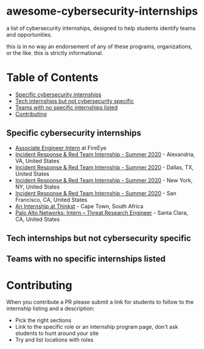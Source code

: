 # awesome-cybersecurity-internships
a list of cybersecurity internships, designed to help students identify teams and opportunities. 

this is in no way an endorsement of any of these programs, organizations, or the like. this is strictly informational. 

# Table of Contents
  * [Specific cybersecurity internships](#specific-cybersecurity-internships)
  * [Tech internships but not cybersecurity specific](#tech-internships-but-not-cybersecurity-specific)
  * [Teams with no specific internships listed](#teams-with-no-specific-internships-listed)
* [Contributing](#contributing)

## Specific cybersecurity internships

* [Associate Engineer Intern](https://jobs.smartrecruiters.com/FireEyeInc1/743999691309770) at FireEye
* [Incident Response & Red Team Internship - Summer 2020](https://jobs.smartrecruiters.com/FireEyeInc1/743999695063072) - Alexandria, VA, United States
* [Incident Response & Red Team Internship - Summer 2020](https://jobs.smartrecruiters.com/FireEyeInc1/743999695064547) - Dallas, TX, United States
* [Incident Response & Red Team Internship - Summer 2020](https://jobs.smartrecruiters.com/FireEyeInc1/743999695063345) - New York, NY, United States
* [Incident Response & Red Team Internship - Summer 2020](https://jobs.smartrecruiters.com/FireEyeInc1/743999695065765) - San Francisco, CA, United States
* [An Internship at Thinkst](https://canary.tools/internship) - Cape Town, South Africa
* [Palo Alto Networks: Intern – Threat Research Engineer](https://jobs.paloaltonetworks.com/job/10148961/intern-threat-research-engineer-santa-clara-ca/) - Santa Clara, CA, United States

## Tech internships but not cybersecurity specific

## Teams with no specific internships listed

# Contributing

When you contribute a PR please submit a link for students to follow to the internship listing and a description:

* Pick the right sections
* Link to the specific role or an internship program page, don't ask students to hunt around your site
* Try and list locations with roles
